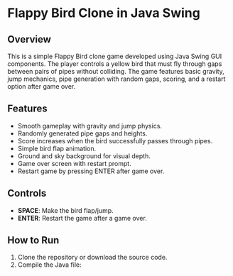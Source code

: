 # Flappy Bird Clone in Java Swing

## Overview
This is a simple Flappy Bird clone game developed using Java Swing GUI components. The player controls a yellow bird that must fly through gaps between pairs of pipes without colliding. The game features basic gravity, jump mechanics, pipe generation with random gaps, scoring, and a restart option after game over.

## Features
- Smooth gameplay with gravity and jump physics.
- Randomly generated pipe gaps and heights.
- Score increases when the bird successfully passes through pipes.
- Simple bird flap animation.
- Ground and sky background for visual depth.
- Game over screen with restart prompt.
- Restart game by pressing ENTER after game over.

## Controls
- **SPACE**: Make the bird flap/jump.
- **ENTER**: Restart the game after a game over.

## How to Run
1. Clone the repository or download the source code.
2. Compile the Java file:
